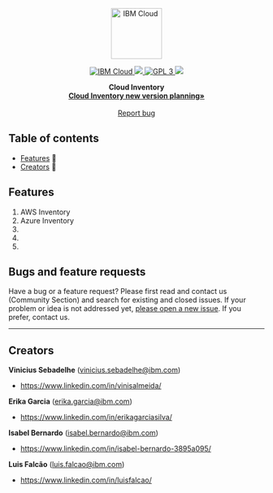 <p align="center">
    <a href="https://cloud.ibm.com">
        <img src="https://my1.digitalexperience.ibm.com/8304c341-f896-4e04-add0-0a9ae02473ba/dxdam/2d/2d559197-6763-4e47-a2cb-8f54c449ff26/ibm-cloud.svg" height="100" alt="IBM Cloud">
    </a>
</p>

<p align="center">
    <a href="https://cloud.ibm.com">
		<img src="https://img.shields.io/badge/IBM%20Cloud-powered-blue.svg?style=flat&logo=appveyor" alt="IBM Cloud">
    </a>
    <a href="https://www.python.org">
		<img src="https://img.shields.io/badge/platform-javascript-lightgrey.svg?style=flat%22%20alt=%22platform">
	</a>
	<a href="https://www.gnu.org/licenses/gpl-3.0.en.html">
		<img src="https://img.shields.io/badge/license-gpl3-blue.svg?style=flat&logo=appveyor" alt="GPL 3">
	</a>
	<img src="https://img.shields.io/badge/release-v0.1.0-red?style=flat&logo=appveyor">
</p>
<p></p>
<p align="center">
  <b>Cloud Inventory</b>
  <br>
  <a href="http://cloudinventory.cloud"><strong>Cloud Inventory new version planning»</strong></a>
  <br>
  <br>
  <a href="https://github.com/VSAlmeida/Cloud-Inventory/issues/new" target="_blank">Report bug</a>
</p>


## Table of contents

- [Features](#features) :gift:
- [Creators](#creators) :space_invader:


## Features

1. AWS Inventory
2. Azure Inventory
3.
4.
5. 



## Bugs and feature requests

Have a bug or a feature request? Please first read and contact us (Community Section) and search for existing and closed issues. If your problem or idea is not addressed yet, [please open a new issue](https://github.com/VSAlmeida/Cloud-Inventory/issues/new). If you prefer, contact us.

---

## Creators
**Vinicius Sebadelhe** (vinicius.sebadelhe@ibm.com)
- <https://www.linkedin.com/in/vinisalmeida/>

**Erika Garcia** (erika.garcia@ibm.com)
- <https://www.linkedin.com/in/erikagarciasilva/>

**Isabel Bernardo** (isabel.bernardo@ibm.com)
- <https://www.linkedin.com/in/isabel-bernardo-3895a095/>

**Luis Falcão** (luis.falcao@ibm.com)
- <https://www.linkedin.com/in/luisfalcao/>

